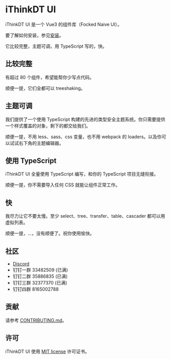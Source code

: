 <!--anchor:on-->

# iThinkDT UI

iThinkDT UI 是一个 Vue3 的组件库（Focked Naive UI）。

要了解如何安装，参见[安装](installation)。

它比较完整，主题可调，用 TypeScript 写的，快。

## 比较完整

有超过 80 个组件，希望能帮你少写点代码。

顺便一提，它们全都可以 treeshaking。

## 主题可调

我们提供了一个使用 TypeScript 构建的先进的类型安全主题系统。你只需要提供一个样式覆盖的对象，剩下的都交给我们。

顺便一提，不用 less、sass、css 变量，也不用 webpack 的 loaders。以及你可以试试右下角的主题编辑器。

## 使用 TypeScript

iThinkDT UI 全量使用 TypeScript 编写，和你的 TypeScript 项目无缝衔接。

顺便一提，你不需要导入任何 CSS 就能让组件正常工作。

## 快

我尽力让它不要太慢。至少 select、tree、transfer、table、cascader 都可以用虚拟列表。

顺便一提，...，没有顺便了。祝你使用愉快。

## 社区

- [Discord](https://discord.gg/Pqv7Mev5Dd)
- 钉钉一群 33482509 (已满)
- 钉钉二群 35886835 (已满)
- 钉钉三群 32377370 (已满)
- 钉钉四群 8165002788

## 贡献

请参考 [CONTRIBUTING.md](https://github.com/tusen-ai/ithinkdt-ui/blob/main/CONTRIBUTING.md)。

## 许可

iThinkDT UI 使用 [MIT license](https://opensource.org/licenses/MIT) 许可证书。
